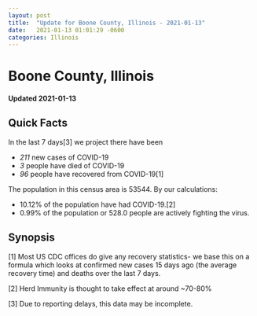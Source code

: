 ```yaml
---
layout: post
title:  "Update for Boone County, Illinois - 2021-01-13"
date:   2021-01-13 01:01:29 -0600
categories: Illinois
---
```


# Boone County, Illinois
#### Updated 2021-01-13

## Quick Facts

In the last 7 days[3] we project there have been
- *211* new cases of COVID-19
- *3* people have died of COVID-19
- *96* people have recovered from COVID-19[1]

The population in this census area is 53544. By our calculations:
- 10.12% of the population have had COVID-19.[2]
- 0.99% of the population or 528.0 people are actively fighting the virus.

## Synopsis




[1] Most US CDC offices do give any recovery statistics- we base this on a formula which looks at confirmed new cases
15 days ago (the average recovery time) and deaths over the last 7 days.

[2] Herd Immunity is thought to take effect at around ~70-80%

[3] Due to reporting delays, this data may be incomplete.
 
    